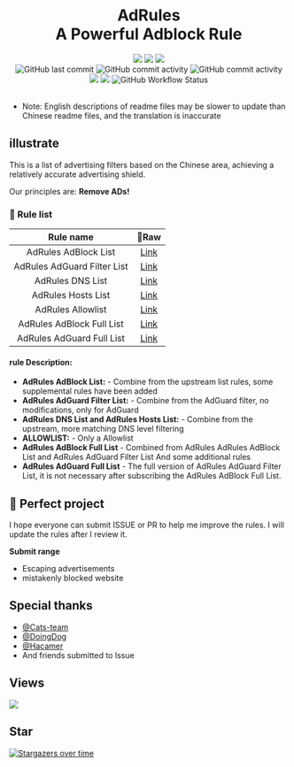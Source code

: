 <div align="center">
<h1 align="center">AdRules<br>A Powerful Adblock Rule</h1>

<img src="https://img.shields.io/github/stars/Cats-Team/AdRules?style=flat-square&color=yellow">
<img src="https://img.shields.io/github/forks/Cats-Team/AdRules?color=orange&style=flat-square">
<img src="https://img.shields.io/github/issues/Cats-Team/AdRules?color=green&style=flat-square">
<br>
<img alt="GitHub last commit" src="https://img.shields.io/github/last-commit/cats-team/adrules?style=flat-square">
<img alt="GitHub commit activity" src="https://img.shields.io/github/commit-activity/w/cats-team/adrules?style=flat-square">  
<img alt="GitHub commit activity" src="https://data.jsdelivr.com/v1/package/gh/cats-team/adrules/badge?style=flat-square">  
<br>
<img src="https://img.shields.io/github/license/Cats-Team/AdRules?color=bule&style=flat-square">
<img src="https://img.shields.io/github/languages/code-size/Cats-Team/AdRules?color=blueviolet&style=flat-square">
<img alt="GitHub Workflow Status" src="https://img.shields.io/github/workflow/status/cats-team/adrules/Update Rules?style=flat-square">

<br>
  

</div>                                                                                                   
<br>

- Note: English descriptions of readme files may be slower to update than Chinese readme files, and the translation is inaccurate

## illustrate 

 This is a list of advertising filters based on the Chinese area, achieving a relatively accurate advertising shield. 

 Our principles are: **Remove ADs!**
### 📃 Rule list

|   Rule name   | 🚀Raw |
|  :----:  | :----:  | 
| AdRules AdBlock List| [Link](https://raw.githubusercontent.com/Cats-Team/AdRules/main/adblock.txt)|
| AdRules AdGuard Filter List | [Link](https://raw.githubusercontent.com/Cats-Team/AdRules/main/adguard.txt)|
| AdRules DNS List | [Link](https://raw.githubusercontent.com/Cats-Team/AdRules/main/dns.txt)|
| AdRules Hosts List| [Link](https://raw.githubusercontent.com/Cats-Team/AdRules/main/hosts.txt)|
| AdRules Allowlist | [Link](https://raw.githubusercontent.com/Cats-Team/AdRules/main/allow.txt)|
| AdRules AdBlock Full List | [Link](https://raw.githubusercontent.com/Cats-Team/AdRules/main/adblock_plus.txt)|
| AdRules AdGuard Full List | [Link](https://raw.githubusercontent.com/Cats-Team/AdRules/main/adguard-full.txt)|

#### rule Description: 
 - **AdRules AdBlock List:** - 
 Combine from the upstream list rules, some supplemental rules have been added 
 - **AdRules AdGuard Filter List:** - 
 Combine from the AdGuard filter, no modifications, only for AdGuard 
 - **AdRules DNS List and AdRules Hosts List:** - 
 Combine from the upstream, more matching DNS level filtering 
 - **ALLOWLIST:** - 
Only a Allowlist
- **AdRules AdBlock Full List** -
Combined from AdRules AdRules AdBlock List and AdRules AdGuard Filter List And some additional rules
- **AdRules AdGuard Full List** -
The full version of AdRules AdGuard Filter List, it is not necessary after subscribing the AdRules AdBlock Full List.
## 🚛 Perfect project 

 I hope everyone can submit ISSUE or PR to help me improve the rules. I will update the rules after I review it. 

 **Submit range** 

 - Escaping advertisements
 - mistakenly blocked website

## Special thanks
* [@Cats-team](https://github.com/Cats-Team)
* [@DoingDog](https://github.com/DoingDog) 
* [@Hacamer](https://github.com/hacamer)
* And friends submitted to Issue

## Views
![](http://profile-counter.glitch.me/cats-team/count.svg)


## Star

[![Stargazers over time](https://starchart.cc/Cats-Team/AdRules.svg)](https://starchart.cc/Cats-Team/AdRules)

<!Update March 19, 2022>
